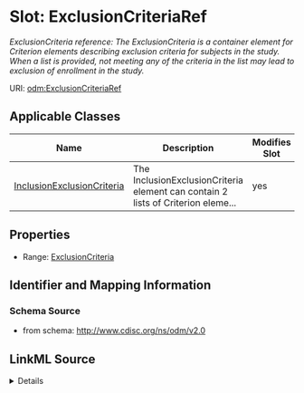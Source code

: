 # Slot: ExclusionCriteriaRef


_ExclusionCriteria reference: The ExclusionCriteria is a container element for Criterion elements describing exclusion criteria for subjects in the study. When a list is provided, not meeting any of the criteria in the list may lead to exclusion of enrollment in the study._



URI: [odm:ExclusionCriteriaRef](http://www.cdisc.org/ns/odm/v2.0/ExclusionCriteriaRef)



<!-- no inheritance hierarchy -->




## Applicable Classes

| Name | Description | Modifies Slot |
| --- | --- | --- |
[InclusionExclusionCriteria](InclusionExclusionCriteria.md) | The InclusionExclusionCriteria element can contain 2 lists of Criterion eleme... |  yes  |







## Properties

* Range: [ExclusionCriteria](ExclusionCriteria.md)





## Identifier and Mapping Information







### Schema Source


* from schema: http://www.cdisc.org/ns/odm/v2.0




## LinkML Source

<details>
```yaml
name: ExclusionCriteriaRef
description: 'ExclusionCriteria reference: The ExclusionCriteria is a container element
  for Criterion elements describing exclusion criteria for subjects in the study.
  When a list is provided, not meeting any of the criteria in the list may lead to
  exclusion of enrollment in the study.'
from_schema: http://www.cdisc.org/ns/odm/v2.0
rank: 1000
identifier: false
alias: ExclusionCriteriaRef
domain_of:
- InclusionExclusionCriteria
range: ExclusionCriteria

```
</details>